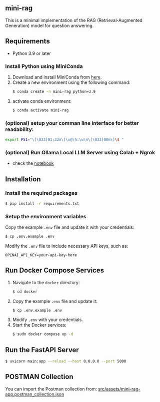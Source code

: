 ## mini-rag

This is a minimal implementation of the RAG (Retrieval-Augmented Generation) model for question answering.

## Requirements

- Python 3.9 or later

### Install Python using MiniConda

1. Download and install MiniConda from [here](https://docs.anaconda.com/free/miniconda/#quick-command-line-install).
2. Create a new environment using the following command:
   ```bash
   $ conda create -n mini-rag python=3.9
   ```
3. activate conda environment:
    ```bash
    $ conda activate mini-rag
    ```

### (optional) setup your comman line interface for better readability:
```bash
export PS1="\[\033[01;32m\]\u@\h:\w\n\[\033[00m\]\$ "
```

### (optional) Run Ollama Local LLM Server using Colab + Ngrok
- check the [notebook](https://colab.research.google.com/drive/1kDoLkd72--wLWVP7KiHuNlA5mGTu3EXp?usp=sharing)

## Installation

### Install the required packages
```bash
$ pip install -r requirements.txt
```

### Setup the environment variables
Copy the example `.env` file and update it with your credentials:
```bash
$ cp .env.example .env
```
Modify the `.env` file to include necessary API keys, such as:
```
OPENAI_API_KEY=your-api-key-here
```

## Run Docker Compose Services

1. Navigate to the `docker` directory:
   ```bash
   $ cd docker
   ```
2. Copy the example `.env` file and update it:
   ```bash
   $ cp .env.example .env
   ```
3. Modify `.env` with your credentials.
4. Start the Docker services:
   ```bash
   $ sudo docker compose up -d
   ```

## Run the FastAPI Server
```bash
$ uvicorn main:app --reload --host 0.0.0.0 --port 5000
```

## POSTMAN Collection
You can import the Postman collection from:
[src/assets/mini-rag-app.postman_collection.json](https://github.com/AbdulrahmanAhmed20072/mini-rag-app/blob/b99c12058703c1aebe54ae9dbd92497904079b2d/src/assets/mini-rag-app.postman_collection.json)
